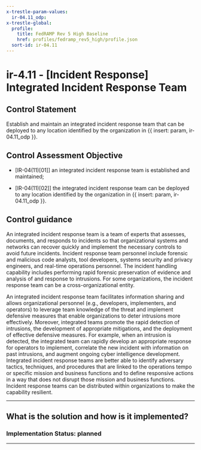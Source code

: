 ```yaml
---
x-trestle-param-values:
  ir-04.11_odp:
x-trestle-global:
  profile:
    title: FedRAMP Rev 5 High Baseline
    href: profiles/fedramp_rev5_high/profile.json
  sort-id: ir-04.11
---
```


# ir-4.11 - \[Incident Response\] Integrated Incident Response Team

## Control Statement

Establish and maintain an integrated incident response team that can be deployed to any location identified by the organization in {{ insert: param, ir-04.11_odp }}.

## Control Assessment Objective

- \[IR-04(11)[01]\] an integrated incident response team is established and maintained;

- \[IR-04(11)[02]\] the integrated incident response team can be deployed to any location identified by the organization in {{ insert: param, ir-04.11_odp }}.

## Control guidance

An integrated incident response team is a team of experts that assesses, documents, and responds to incidents so that organizational systems and networks can recover quickly and implement the necessary controls to avoid future incidents. Incident response team personnel include forensic and malicious code analysts, tool developers, systems security and privacy engineers, and real-time operations personnel. The incident handling capability includes performing rapid forensic preservation of evidence and analysis of and response to intrusions. For some organizations, the incident response team can be a cross-organizational entity.

An integrated incident response team facilitates information sharing and allows organizational personnel (e.g., developers, implementers, and operators) to leverage team knowledge of the threat and implement defensive measures that enable organizations to deter intrusions more effectively. Moreover, integrated teams promote the rapid detection of intrusions, the development of appropriate mitigations, and the deployment of effective defensive measures. For example, when an intrusion is detected, the integrated team can rapidly develop an appropriate response for operators to implement, correlate the new incident with information on past intrusions, and augment ongoing cyber intelligence development. Integrated incident response teams are better able to identify adversary tactics, techniques, and procedures that are linked to the operations tempo or specific mission and business functions and to define responsive actions in a way that does not disrupt those mission and business functions. Incident response teams can be distributed within organizations to make the capability resilient.

______________________________________________________________________

## What is the solution and how is it implemented?

<!-- For implementation status enter one of: implemented, partial, planned, alternative, not-applicable -->

<!-- Note that the list of rules under ### Rules: is read-only and changes will not be captured after assembly to JSON -->

<!-- Add control implementation description here for control: ir-4.11 -->

### Implementation Status: planned

______________________________________________________________________
